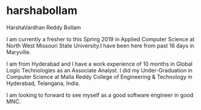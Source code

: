 # harshabollam
HarshaVardhan Reddy Bollam

I am currently a fresher to this Spring 2019 in Applied Computer Science at North West Missouri State University.I have been here from past 16 days in Maryville.

I am from Hyderabad and I have a work experience of 10 months in Global Logic Technologies as an Associate Analyst. I did my Under-Graduation in Computer Science at Malla Reddy College of Engineering & Technology in Hyderabad, Telangana, India.


I am looking to forward to see myself as a good software engineer in good MNC.